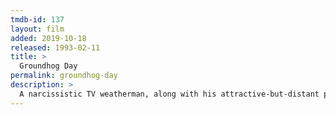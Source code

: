 ```yaml
---
tmdb-id: 137
layout: film
added: 2019-10-18
released: 1993-02-11
title: >
  Groundhog Day
permalink: groundhog-day
description: >
  A narcissistic TV weatherman, along with his attractive-but-distant producer, and his mawkish cameraman, is sent to report on Groundhog Day in the small town of Punxsutawney, where he finds himself repeating the same day over and over.
---
```

